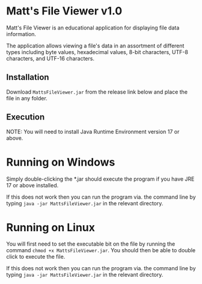 # Matt's File Viewer v1.0

Matt's File Viewer is an educational application for displaying file data information.  

The application allows viewing a file's data in an assortment of different types including byte values, hexadecimal values, 8-bit characters, UTF-8 characters, and UTF-16 characters.

## Installation

Download `MattsFileViewer.jar` from the release link below and place the file in any folder.

## Execution

NOTE: You will need to install Java Runtime Environment version 17 or above. 

# Running on Windows

Simply double-clicking the *.jar should execute the program if you have JRE 17 or above installed.  

If this does not work then you can run the program via. the command line by typing `java -jar MattsFileViewer.jar` in the relevant directory.

# Running on Linux

You will first need to set the executable bit on the file by running the command `chmod +x MattsFileViewer.jar`.  You should then be able to double click to execute the file.

If this does not work then you can run the program via. the command line by typing `java -jar MattsFileViewer.jar` in the relevant directory.